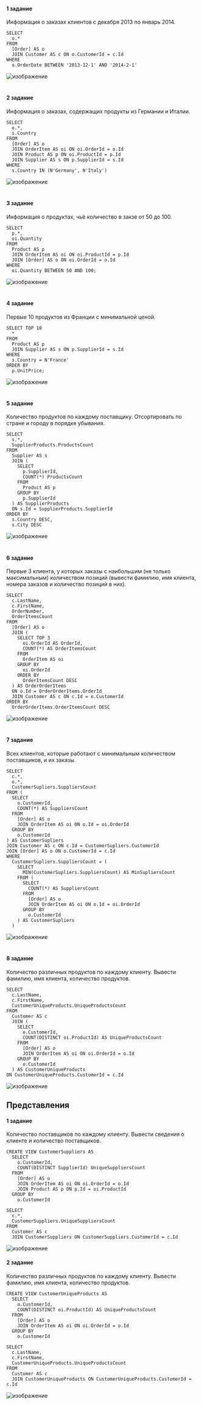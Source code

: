 #### 1 задание
Информация о заказах клиентов с декабря 2013 по январь 2014.
```
SELECT
  o.*
FROM
  [Order] AS o
  JOIN Customer AS c ON o.CustomerId = c.Id
WHERE
  o.OrderDate BETWEEN '2013-12-1' AND '2014-2-1'
```
![изображение](https://user-images.githubusercontent.com/125894838/232237602-c07104ad-142a-4eb4-9e1a-9223fc395c8c.png)

#
#### 2 задание
Информация  о заказах, содержащих продукты из Германии и Италии.
```
SELECT
  o.*,
  s.Country
FROM
  [Order] AS o
  JOIN OrderItem AS oi ON oi.OrderId = o.Id
  JOIN Product AS p ON oi.ProductId = p.Id
  JOIN Supplier AS s ON p.SupplierId = s.Id
WHERE
  s.Country IN (N'Germany', N'Italy')
```
![изображение](https://user-images.githubusercontent.com/125894838/232237629-dee004ac-1aa9-46bb-aedc-a7854d866f8e.png)

#
#### 3 задание
Информация о продуктах, чьё количество в закзе от 50 до 100.
```
SELECT
  p.*,
  oi.Quantity
FROM
  Product AS p
  JOIN OrderItem AS oi ON oi.ProductId = p.Id
  JOIN [Order] AS o ON oi.OrderId = o.Id
WHERE
  oi.Quantity BETWEEN 50 AND 100;
```
![изображение](https://user-images.githubusercontent.com/125894838/232237676-78c7c986-7ae6-4016-b713-fbd321aeaf7a.png)

#
#### 4 задание
Первые 10 продуктов из Франции с минимальной ценой.
```
SELECT TOP 10
  *
FROM
  Product AS p
  JOIN Supplier AS s ON p.SupplierId = s.Id
WHERE
  s.Country = N'France'
ORDER BY
  p.UnitPrice;
```
![изображение](https://user-images.githubusercontent.com/125894838/232237706-49fe4a89-918c-4605-a7fc-02d4ae4658e3.png)

#
#### 5 задание
Количество продуктов по каждому поставщику. Отсортировать по стране и городу в порядке убывания.
```
SELECT
  s.*,
  SupplierProducts.ProductsCount
FROM
  Supplier AS s
  JOIN (
    SELECT
      p.SupplierId,
      COUNT(*) ProductsCount
    FROM
      Product AS p
    GROUP BY
      p.SupplierId
  ) AS SupplierProducts
  ON s.Id = SupplierProducts.SupplierId
ORDER BY
  s.Country DESC,
  s.City DESC
```
![изображение](https://user-images.githubusercontent.com/125894838/233708864-be610f6e-b321-4a56-9f51-8150df7d7bf6.png)

#
#### 6 задание
Первые 3 клиента, у которых заказы с наибольшим (не только максимальным) количеством позиций (вывести фамилию, имя клиента, номера заказов и количество позиций в них).
```
SELECT
  c.LastName,
  c.FirstName,
  OrderNumber,
  OrderItemsCount
FROM
  [Order] AS o
  JOIN (
    SELECT TOP 3
      oi.OrderId AS OrderId,
      COUNT(*) AS OrderItemsCount
    FROM
      OrderItem AS oi
    GROUP BY
      oi.OrderId
    ORDER BY
      OrderItemsCount DESC
  ) AS OrderOrderItems
  ON o.Id = OrderOrderItems.OrderId
  JOIN Customer AS c ON c.Id = o.CustomerId
ORDER BY
  OrderOrderItems.OrderItemsCount DESC
```
![изображение](https://user-images.githubusercontent.com/125894838/233807437-44a2e314-c2cd-4053-882c-b49a0c12f3ed.png)

#
#### 7 задание
Всех клиентов, которые работают с минимальным количеством поставщиков, и их заказы.
```
SELECT
  c.*,
  o.*,
  CustomerSupliers.SuppliersCount
FROM (
  SELECT
    o.CustomerId,
    COUNT(*) AS SuppliersCount
  FROM
    [Order] AS o
    JOIN OrderItem AS oi ON o.Id = oi.OrderId
  GROUP BY
    o.CustomerId
) AS CustomerSupliers
JOIN Customer AS c ON c.Id = CustomerSupliers.CustomerId
JOIN [Order] AS o ON o.CustomerId = c.Id
WHERE
  CustomerSupliers.SuppliersCount = (
    SELECT
      MIN(CustomerSupliers.SuppliersCount) AS MinSupliersCount
    FROM (
      SELECT
        COUNT(*) AS SuppliersCount
      FROM
        [Order] AS o
        JOIN OrderItem AS oi ON o.Id = oi.OrderId
      GROUP BY
        o.CustomerId
    ) AS CustomerSupliers
  )
```
![изображение](https://user-images.githubusercontent.com/125894838/233857853-66de6861-3135-43db-aaa6-01afe37967a4.png)

#
#### 8 задание
Количество различных продуктов по каждому клиенту. Вывести фамилию, имя клиента, количество продуктов.
```
SELECT
  c.LastName,
  c.FirstName,
  CustomerUniqueProducts.UniqueProductsCount
FROM
  Customer AS c
  JOIN (
    SELECT
      o.CustomerId,
      COUNT(DISTINCT oi.ProductId) AS UniqueProductsCount
    FROM
      [Order] AS o
      JOIN OrderItem AS oi ON oi.OrderId = o.Id
    GROUP BY
      o.CustomerId
  ) AS CustomerUniqueProducts
ON CustomerUniqueProducts.CustomerId = c.Id
```
![изображение](https://user-images.githubusercontent.com/125894838/233861110-a39da74f-5573-45b3-a7e6-0caa3acb5533.png)

## Представления
#### 1 задание
Количество поставщиков по каждому клиенту. Вывести сведения о клиенте и количество поставщиков.
```
CREATE VIEW CustomerSuppliers AS
  SELECT
    o.CustomerId,
    COUNT(DISTINCT SupplierId) UniqueSuppliersCount
  FROM
    [Order] AS o
    JOIN OrderItem AS oi ON oi.OrderId = o.Id
    JOIN Product AS p ON p.Id = oi.ProductId
  GROUP BY
    o.CustomerId
```
```
SELECT
  c.*,
  CustomerSuppliers.UniqueSuppliersCount
FROM
  Customer AS c
  JOIN CustomerSuppliers ON CustomerSuppliers.CustomerId = c.Id
```
![изображение](https://user-images.githubusercontent.com/125894838/233862497-e5b18172-a8b3-4afb-a954-1ee0203c1e8c.png)

#### 2 задание
Количество различных продуктов по каждому клиенту. Вывести фамилию, имя клиента, количество продуктов.
```
CREATE VIEW CustomerUniqueProducts AS
  SELECT
    o.CustomerId,
    COUNT(DISTINCT oi.ProductId) AS UniqueProductsCount
  FROM
    [Order] AS o
    JOIN OrderItem AS oi ON oi.OrderId = o.Id
  GROUP BY
    o.CustomerId
```
```
SELECT
  c.LastName,
  c.FirstName,
  CustomerUniqueProducts.UniqueProductsCount
FROM
  Customer AS c
  JOIN CustomerUniqueProducts ON CustomerUniqueProducts.CustomerId = c.Id
```
![изображение](https://user-images.githubusercontent.com/125894838/233863664-0fadf69a-8bdb-4032-a3ac-eb28bc4c3cbf.png)
